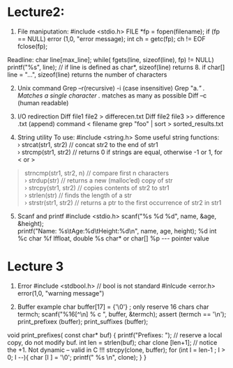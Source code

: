 # Lecture2: 
 
1. File maniputation: 
#include <stdio.h> 
FILE *fp = fopen(filename); 
 if (fp == NULL) error (1,0, "error message); 
 int ch = getc(fp); 
 ch != EOF 
 fclose(fp); 
 
Readline: 
    char line[max_line]; 
    while( fgets(line, sizeof(line), fp) != NULL) printf("%s", line); 
  // if line is defined as char*, sizeof(line) returns 8. if char[] line = "…", sizeof(line) returns the number of characters 
 
2. Unix command 
Grep –r(recursive) -i (case insensitive) 
Grep "a.*" 
. Matches a single character 
.* matches as many as possible 
Diff –c (human readable) 

3. I/O redirection 
Diff file1 file2 > differecen.txt 
Diff file2 file3 >> difference .txt (append) 
command < filename 
grep "foo" | sort > sorted_results.txt 

4. String utility 
To use: #include <string.h> 
Some useful string functions:  
› strcat(str1, str2) // concat str2 to the end of str1  
› strcmp(str1, str2) // returns 0 if strings are equal,  otherwise -1 or 1, for < or > 
> strncmp(str1, str2, n)  // compare first n characters  
› strdup(str) // returns a new (malloc’ed) copy of str  
› strcpy(str1, str2) // copies contents of str2 to str1  
› strlen(str) // finds the length of a str  
› strstr(str1, str2) // returns a ptr to the first occurrence  of str2 in str1 

5. Scanf and printf 
#include <stdio.h> 
scanf("%s %d %d", name, &age, &height);  
printf("Name: %s\tAge:%d\tHeight:%d\n", name, age, height); 
%d int 
%c char 
%f lffloat, double 
%s char* or char[] 
%p --- pointer value 


# Lecture 3

1. Error 
#include <stdbool.h>  // bool is not standard 
#inlcude <error.h> 
error(1,0, "warning message") 

2. Buffer example
char buffer[17] = {'\0'} ; only reserve 16 chars 
char termch; 
scanf("%16[^\n] % c ", buffer, &termch); 
assert (termch == '\n'); 
print_prefixex (buffer); 
print_suffixes (buffer); 

void print_prefixes( const char* buf) { 
  printf("Prefixes: "); 
  // reserve a local copy, do not modify buf. 
  int len = strlen(buf); 
  char clone [len+1]; // notice the +1. Not dynamic – valid in C !!! 
  strcpy(clone, buffer); 
  for (int I = len-1 ; I > 0; I --){ 
    char [I ] = '\0'; 
    printf(" %s \n", clone); 
  }
 }
